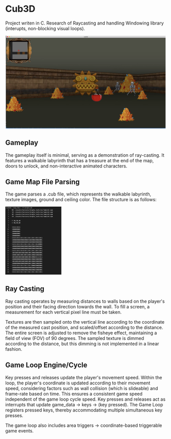 # Cub3D

Project writen in C. Research of Raycasting and handling Windowing library (interupts, non-blocking visual loops).

[![Watch the video](https://raw.githubusercontent.com/Edvinas1122/Edvinas1122/main/cub3D_42_emomkus.png)](https://youtu.be/8i2RFJLr1N8)

## Gameplay

The gameplay itself is minimal, serving as a demonstration of ray-casting. It features a walkable labyrinth that has a treasure at the end of the map, doors to unlock, and non-interactive animated characters.

## Game Map File Parsing

The game parses a .cub file, which represents the walkable labyrinth, texture images, ground and ceiling color. The file structure is as follows:

<img src="https://raw.githubusercontent.com/Edvinas1122/Edvinas1122/main/cub3D_42_emomkus_2.png" alt="cub3D_map_img" width="35%"/>

## Ray Casting

Ray casting operates by measuring distances to walls based on the player's position and their facing direction towards the wall. To fill a screen, a measurement for each vertical pixel line must be taken.

Textures are then sampled onto the vertical line according to the coordinate of the measured cast position, and scaled/offset according to the distance. The entire screen is adjusted to remove the fisheye effect, maintaining a field of view (FOV) of 90 degrees. The sampled texture is dimmed according to the distance, but this dimming is not implemented in a linear fashion.

## Game Loop Engine/Cycle

Key presses and releases update the player's movement speed. Within the loop, the player's coordinate is updated according to their movement speed, considering factors such as wall collision (which is slideable) and frame-rate based on time. This ensures a consistent game speed independent of the game loop cycle speed. Key presses and releases act as interrupts that update game_data -> keys -> (key pressed). The Game Loop registers pressed keys, thereby accommodating multiple simultaneous key presses.

The game loop also includes area triggers -> coordinate-based triggerable game events.
